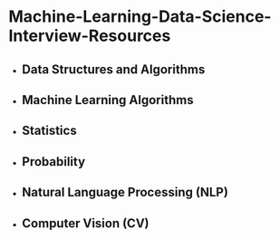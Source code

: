 # Machine-Learning-Data-Science-Interview-Resources

- ## Data Structures and Algorithms
- ## Machine Learning Algorithms
- ## Statistics
- ## Probability
- ## Natural Language Processing (NLP)
- ## Computer Vision (CV)
